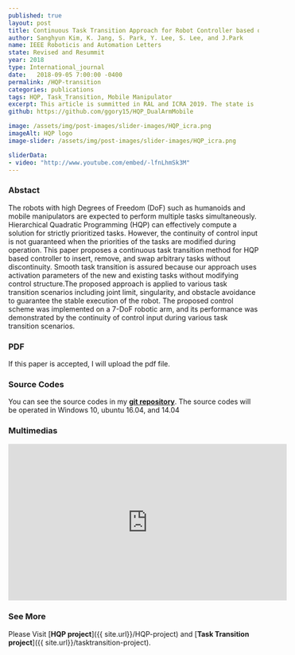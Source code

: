 ```yaml
---
published: true
layout: post
title: Continuous Task Transition Approach for Robot Controller based on Hierarchical Quadratic Programming
author: Sanghyun Kim, K. Jang, S. Park, Y. Lee, S. Lee, and J.Park
name: IEEE Roboticis and Automation Letters
state: Revised and Resummit
year: 2018
type: International_journal
date:   2018-09-05 7:00:00 -0400
permalink: /HQP-transition
categories: publications
tags: HQP, Task_Transition, Mobile Manipulator
excerpt: This article is summitted in RAL and ICRA 2019. The state is 'revision and resummit'
github: https://github.com/ggory15/HQP_DualArmMobile

image: /assets/img/post-images/slider-images/HQP_icra.png
imageAlt: HQP logo
image-slider: /assets/img/post-images/slider-images/HQP_icra.png

sliderData:
- video: "http://www.youtube.com/embed/-lfnLhmSk3M"
---
```


### Abstact 
The robots with high Degrees of Freedom (DoF) such as humanoids and 
mobile manipulators are expected to perform multiple tasks
simultaneously. Hierarchical Quadratic Programming (HQP) can
effectively compute a solution for strictly prioritized tasks. However,
the continuity of control input is not guaranteed when the priorities
of the tasks are modified during operation. This paper proposes a
continuous task transition method for HQP based controller to insert,
remove, and swap arbitrary tasks without discontinuity. Smooth task
transition is assured because our approach uses activation parameters
of the new and existing tasks without modifying control structure.The
proposed approach is applied to various task transition scenarios
including joint limit, singularity, and obstacle avoidance to guarantee
the stable execution of the robot. The proposed  control  scheme  was 
implemented  on  a 7-DoF robotic arm, and its performance was
demonstrated by the continuity of control input during various task
transition scenarios.

### PDF 
If this paper is accepted, I will upload the pdf file.

### Source Codes
You can see the source codes in my [**git repository**](https://github.com/ggory15/HQP_DualArmMobile).
The source codes will be operated in Windows 10, ubuntu 16.04, and 14.04

### Multimedias
<div class="row projects-display">
    <div class="six columns images">
        <div class="video-container">
            <iframe width="560" height="315" src="https://www.youtube.com/embed/-lfnLhmSk3M" frameborder="0" allowfullscreen></iframe>
        </div>
    </div>
</div>

### See More
Please Visit [**HQP project**]({{ site.url}}/HQP-project) and [**Task Transition project**]({{ site.url}}/tasktransition-project).



